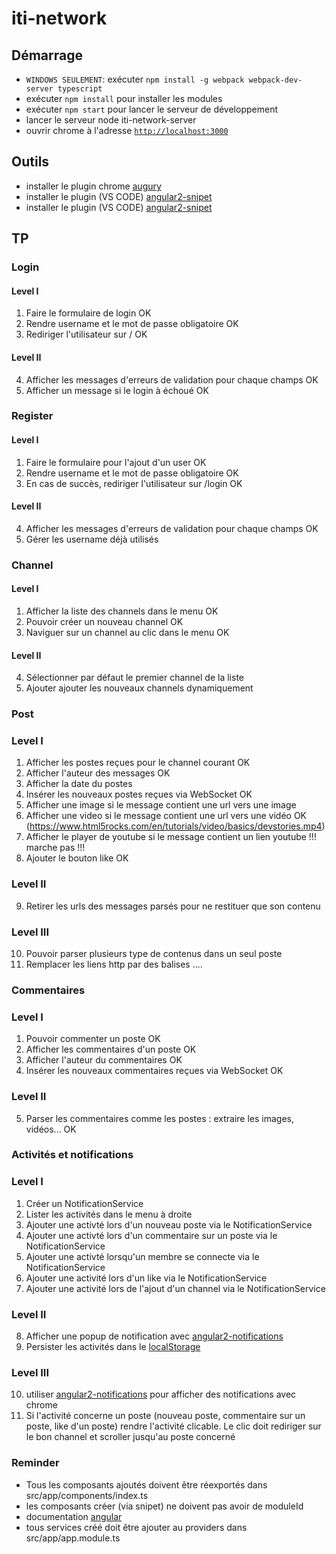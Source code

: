 # iti-network


## Démarrage
- `WINDOWS SEULEMENT`: exécuter `npm install -g webpack webpack-dev-server typescript`
- exécuter `npm install` pour installer les modules
- exécuter `npm start` pour lancer le serveur de développement
- lancer le serveur node iti-network-server
- ouvrir chrome à l'adresse [`http://localhost:3000`](http://localhost:3000)

## Outils
- installer le plugin chrome [augury](https://chrome.google.com/webstore/detail/augury/elgalmkoelokbchhkhacckoklkejnhcd)
- installer le plugin (VS CODE) [angular2-snipet](https://marketplace.visualstudio.com/items?itemName=johnpapa.Angular2)
- installer le plugin (VS CODE) [angular2-snipet](https://plugins.jetbrains.com/idea/plugin/8395-angular-2-typescript-live-templates)

## TP

### Login

#### Level I

1. Faire le formulaire de login                                             OK
2. Rendre username et le mot de passe obligatoire                           OK
3. Rediriger l'utilisateur sur /                                            OK

#### Level II

4. Afficher les messages d'erreurs de validation pour chaque champs         OK
5. Afficher un message si le login à échoué                                 OK

### Register

#### Level I

1. Faire le formulaire pour l'ajout d'un user                                    OK
2. Rendre username et le mot de passe obligatoire                                OK
3. En cas de succès, rediriger l'utilisateur sur /login                          OK

#### Level II
4. Afficher les messages d'erreurs de validation  pour chaque champs            OK
5. Gérer les username déjà utilisés                                             


### Channel

#### Level I

1. Afficher la liste des channels dans le menu                                    OK
2. Pouvoir créer un nouveau channel                                               OK       
3. Naviguer sur un channel au clic dans le menu                                   OK

#### Level II

4. Sélectionner par défaut le premier channel de la liste
5. Ajouter ajouter les nouveaux channels dynamiquement

### Post 

### Level I

1. Afficher les postes reçues pour le channel courant                             OK
2. Afficher l'auteur des messages                                                 OK
3. Afficher la date du postes
4. Insérer les nouveaux postes reçues via WebSocket                               OK             
5. Afficher une image si le message contient une url vers une image
6. Afficher une video si le message contient une url vers une vidéo               OK
        (https://www.html5rocks.com/en/tutorials/video/basics/devstories.mp4)
7. Afficher le player de youtube si le message contient un lien youtube         !!! marche pas !!!
8. Ajouter le bouton like                                                         OK

### Level II
9. Retirer les urls des messages parsés pour ne restituer que son contenu

### Level III
10. Pouvoir parser plusieurs type de contenus dans un seul poste
11. Remplacer les liens http par des balises <a>...</a>.

### Commentaires

### Level I
1. Pouvoir commenter un poste                                                    OK
2. Afficher les commentaires d'un poste                                          OK
3. Afficher l'auteur du commentaires                                             OK
4. Insérer les nouveaux commentaires reçues via WebSocket                        OK

### Level II
5. Parser les commentaires comme les postes : extraire les images, vidéos...     OK

### Activités et notifications 

### Level I
1. Créer un NotificationService
2. Lister les activités dans le menu à droite
3. Ajouter une activté lors d'un nouveau poste via le NotificationService
4. Ajouter une activté lors d'un commentaire sur un poste via le NotificationService
5. Ajouter une activté lorsqu'un membre se connecte via le NotificationService
6. Ajouter une activité lors d'un like via le NotificationService
7. Ajouter une activité lors de l'ajout d'un channel via le NotificationService

### Level II
8. Afficher une popup de notification avec [angular2-notifications](https://github.com/flauc/angular2-notifications)
9. Persister les activités dans le [localStorage](https://developer.mozilla.org/fr/docs/Web/API/Window/localStorage)

### Level III
10. utiliser [angular2-notifications](https://github.com/flauc/angular2-notifications) pour afficher des notifications avec chrome
11. Si l'activité concerne un poste (nouveau poste, commentaire sur un poste, like d'un poste) rendre l'activité clicable. 
Le clic doit rediriger sur le bon channel et scroller jusqu'au poste concerné


### Reminder

- Tous les composants ajoutés doivent être réexportés dans src/app/components/index.ts
- les composants créer (via snipet) ne doivent pas avoir de moduleId
- documentation [angular](https://angular.io/docs/ts/latest/)
- tous services créé doit être ajouter au providers dans src/app/app.module.ts